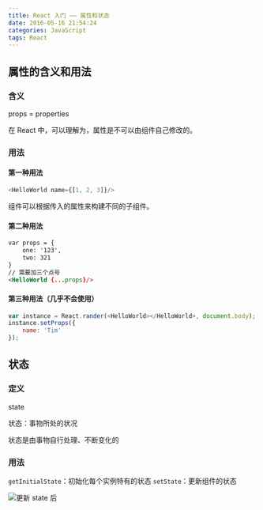 ```yaml
---
title: React 入门 —— 属性和状态
date: 2016-05-16 21:54:24
categories: JavaScript
tags: React
---
```


## 属性的含义和用法

### 含义

props = properties

在 React 中，可以理解为，属性是不可以由组件自己修改的。

### 用法

#### 第一种用法

```js
<HelloWorld name={[1, 2, 3]}/>
```

组件可以根据传入的属性来构建不同的子组件。

#### 第二种用法

```html
var props = {
    one: '123',
    two: 321
}
// 需要加三个点号
<HelloWorld {...props}/>
```

<!-- more -->

#### 第三种用法（几乎不会使用）

```js
var instance = React.rander(<HelloWorld></HelloWorld>, document.body);
instance.setProps({
    name: 'Tim'
});
```

## 状态

### 定义

state

状态：事物所处的状况

状态是由事物自行处理、不断变化的

### 用法

`getInitialState`：初始化每个实例特有的状态
`setState`：更新组件的状态

<img src="1.jpg" title="更新 state 后">